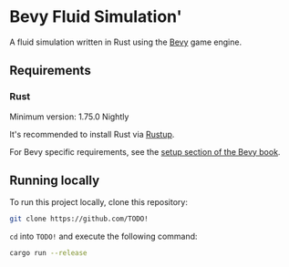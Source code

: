 ﻿# Bevy Fluid Simulation'

A fluid simulation written in Rust using the [Bevy](https://bevyengine.org/) game engine.

## Requirements

### Rust

Minimum version: 1.75.0 Nightly

It's recommended to install Rust via [Rustup](https://rustup.rs/).

For Bevy specific requirements, see the [setup section of the Bevy book](https://bevyengine.org/learn/book/getting-started/setup/).

## Running locally

To run this project locally, clone this repository:

```bash
git clone https://github.com/TODO!
```

`cd` into `TODO!` and execute the following command:

```bash
cargo run --release
```